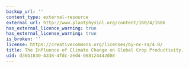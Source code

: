```yaml
---
backup_url: ''
content_type: external-resource
external_url: http://www.plantphysiol.org/content/160/4/1686
has_external_licence_warning: true
has_external_license_warning: true
is_broken: ''
license: https://creativecommons.org/licenses/by-nc-sa/4.0/
title: The Influence of Climate Change on Global Crop Productivity.
uid: d36b1830-4338-4fdc-aed4-088124442d88
---
```

